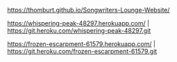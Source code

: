 https://thomburt.github.io/Songwriters-Lounge-Website/


https://whispering-peak-48297.herokuapp.com/ | https://git.heroku.com/whispering-peak-48297.git

https://frozen-escarpment-61579.herokuapp.com/ | https://git.heroku.com/frozen-escarpment-61579.git